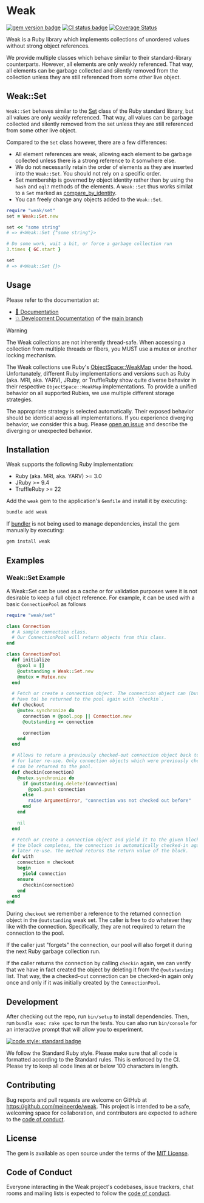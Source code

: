 # Weak

[![gem version badge](https://badge.fury.io/rb/weak.svg)](https://rubygems.org/gems/weak)
[![CI status badge](https://github.com/meineerde/weak/actions/workflows/ci.yml/badge.svg)](https://github.com/meineerde/weak/actions/workflows/ci.yml)
[![Coverage Status](https://coveralls.io/repos/github/meineerde/weak/badge.svg?branch=main)](https://coveralls.io/github/meineerde/weak?branch=main)

Weak is a Ruby library which implements collections of unordered values without strong object references.

We provide multiple classes which behave similar to their standard-library counterparts. However, all elements are only weakly referenced. That way, all elements can be garbage collected and silently removed from the collection unless they are still referenced from some other live object.

## Weak::Set 

`Weak::Set` behaves similar to the [Set](https://docs.ruby-lang.org/en/3.4/Set.html) class of the Ruby standard library, but all values are only weakly referenced. That way, all values can be garbage collected and silently removed from the set unless they are still referenced from some other live object.

Compared to the `Set` class however, there are a few differences:

  - All element references are weak, allowing each element to be garbage collected unless there is a strong reference to it somwhere else.
  - We do not necessarily retain the order of elements as they are inserted into the `Weak::Set`. You should not rely on a specific order.
  - Set membership is governed by object identity rather than by using the `hash` and `eql?` methods of the elements. A `Weak::Set` thus works similat to a `Set` marked as [compare_by_identity](https://docs.ruby-lang.org/en/3.4/Set.html#method-i-compare_by_identity).
  - You can freely change any objects added to the `Weak::Set`.

```ruby
require "weak/set"
set = Weak::Set.new

set << "some string"
# => #<Weak::Set {"some string"}>

# Do some work, wait a bit, or force a garbage collection run
3.times { GC.start }

set
# => #<Weak::Set {}>
```

## Usage

Please refer to the documentation at:

- [📘 Documentation](https://www.rubydoc.info/gems/weak)
- [💥 Development Documentation](https://www.rubydoc.info/github/meineerde/weak/main) of the [main branch](https://github.com/meineerde/weak/tree/main)

> [!WARNING]
> The Weak collections are not inherently thread-safe. When accessing a collection from multiple threads or fibers, you MUST use a mutex or another locking mechanism.

The Weak collections use Ruby's [ObjectSpace::WeakMap](https://docs.ruby-lang.org/en/3.4/ObjectSpace/WeakMap.html) under the hood. Unfortunately, different Ruby implementations and versions such as Ruby (aka. MRI, aka. YARV), JRuby, or TruffleRuby show quite diverse behavior in their respective `ObjectSpace::WeakMap` implementations. To provide a unified behavior on all supported Rubies, we use multiple different storage strategies.

The appropriate strategy is selected automatically. Their exposed behavior should be identical across all implementations. If you experience diverging behavior, we consider this a bug. Please [open an issue](https://github.com/meineerde/weak/issues/new) and describe the diverging or unexpected behavior.

## Installation

Weak supports the following Ruby implementation:

- Ruby (aka. MRI, aka. YARV) >= 3.0
- JRuby >= 9.4
- TruffleRuby >= 22

Add the `weak` gem to the application's `Gemfile` and install it by executing:

```sh
bundle add weak
```

If [bundler](https://bundler.io/) is not being used to manage dependencies, install the gem manually by executing:

```sh
gem install weak
```

## Examples

### Weak::Set Example

A Weak::Set can be used as a cache or for validation purposes were it is not desirable to keep a full object reference. For example, it can be used with a basic `ConnectionPool` as follows

```ruby
require "weak/set"

class Connection
  # A sample connection class.
  # Our ConnectionPool will return objects from this class.
end

class ConnectionPool
  def initialize
    @pool = []
    @outstanding = Weak::Set.new
    @mutex = Mutex.new
  end

  # Fetch or create a connection object. The connection object can (but does not
  # have to) be returned to the pool again with `checkin`.
  def checkout
    @mutex.synchronize do
      connection = @pool.pop || Connection.new
      @outstanding << connection

      connection
    end
  end

  # Allows to return a previously checked-out connection object back to the pool
  # for later re-use. Only connection objects which were previously checked-out
  # can be returned to the pool.
  def checkin(connection)
    @mutex.synchronize do
      if @outstanding.delete?(connection)
        @pool.push connection
      else
        raise ArgumentError, "connection was not checked out before"
      end
    end

    nil
  end

  # Fetch or create a connection object and yield it to the given block. After
  # the block completes, the connection is automatically checked-in again for
  # later re-use. The method returns the return value of the block.
  def with
    connection = checkout
    begin
      yield connection
    ensure
      checkin(connection)
    end
  end
end
```

During `checkout` we remember a reference to the returned connection object in the `@outstanding` weak set. The caller is free to do whatever they like with the connection. Specifically, they are not required to return the connection to the pool.

If the caller just "forgets" the connection, our pool will also forget it during the next Ruby garbage collection run.

If the caller returns the connection by calling `checkin` again, we can verify that we have in fact created the object by deleting it from the `@outstanding` list. That way, the a checked-out connection can be checked-in again only once and only if it was initially created by the `ConnectionPool`.

## Development

After checking out the repo, run `bin/setup` to install dependencies. Then, run `bundle exec rake spec` to run the tests. You can also run `bin/console` for an interactive prompt that will allow you to experiment.

[![code style: standard badge](https://img.shields.io/badge/code_style-standard-brightgreen.svg)](https://github.com/standardrb/standard)

We follow the Standard Ruby style. Please make sure that all code is formatted according to the Standard rules. This is enforced by the CI. Please try to keep all code lines at or below 100 characters in length.

## Contributing

Bug reports and pull requests are welcome on GitHub at https://github.com/meineerde/weak. This project is intended to be a safe, welcoming space for collaboration, and contributors are expected to adhere to the [code of conduct](https://github.com/meineerde/weak/blob/main/CODE_OF_CONDUCT.md).

## License

The gem is available as open source under the terms of the [MIT License](https://opensource.org/licenses/MIT).

## Code of Conduct

Everyone interacting in the Weak project's codebases, issue trackers, chat rooms and mailing lists is expected to follow the [code of conduct](https://github.com/meineerde/weak/blob/main/CODE_OF_CONDUCT.md).
